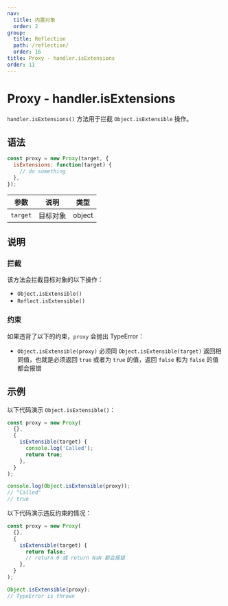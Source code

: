 ```yaml
---
nav:
  title: 内置对象
  order: 2
group:
  title: Reflection
  path: /reflection/
  order: 16
title: Proxy - handler.isExtensions
order: 11
---
```


# Proxy - handler.isExtensions

`handler.isExtensions()` 方法用于拦截 `Object.isExtensible` 操作。

## 语法

```js
const proxy = new Proxy(target, {
  isExtensions: function(target) {
    // do something
  },
});
```

| 参数     | 说明     | 类型   |
| -------- | -------- | ------ |
| `target` | 目标对象 | object |

## 说明

### 拦截

该方法会拦截目标对象的以下操作：

- `Object.isExtensible()`
- `Reflect.isExtensible()`

### 约束

如果违背了以下的约束，`proxy` 会抛出 TypeError：

- `Object.isExtensible(proxy)` 必须同 `Object.isExtensible(target)` 返回相同值，也就是必须返回 `true` 或者为 `true` 的值，返回 `false` 和为 `false` 的值都会报错

## 示例

以下代码演示 `Object.isExtensible()`：

```js
const proxy = new Proxy(
  {},
  {
    isExtensible(target) {
      console.log('Called');
      return true;
    },
  }
);

console.log(Object.isExtensible(proxy));
// "Called"
// true
```

以下代码演示违反约束的情况：

```js
const proxy = new Proxy(
  {},
  {
    isExtensible(target) {
      return false;
      // return 0 或 return NaN 都会报错
    },
  }
);

Object.isExtensible(proxy);
// TypeError is thrown
```

